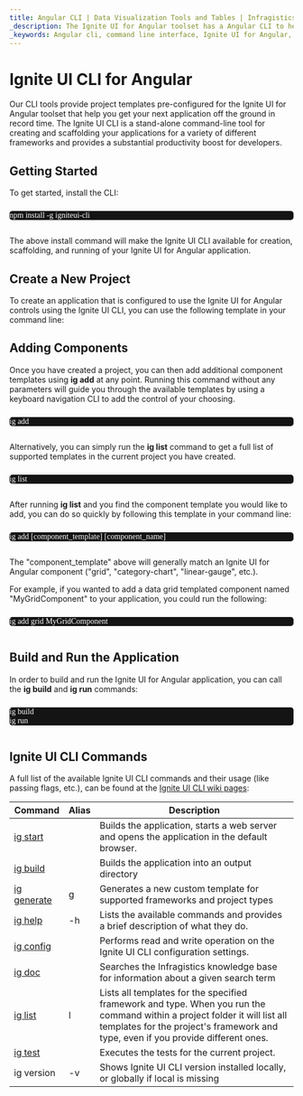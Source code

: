 ```yaml
---
title: Angular CLI | Data Visualization Tools and Tables | Infragistics
_description: The Ignite UI for Angular toolset has a Angular CLI to help you boost productivity and get your project started quickly. Create a Ignite UI for Angular application now!
_keywords: Angular cli, command line interface, Ignite UI for Angular, Infragistics
---
```


# Ignite UI CLI for Angular

Our CLI tools provide project templates pre-configured for the Ignite UI for Angular toolset that help you get your next application off the ground in record time. The Ignite UI CLI</a> is a stand-alone command-line tool for creating and scaffolding your applications for a variety of different frameworks and provides a substantial productivity boost for developers.

## Getting Started

To get started, install the CLI:

<pre style="background:#141414;color:white;display:inline-block;padding:16x;margin-top:10px;font-family:'Consolas';border-radius:5px;width:100%">
npm install -g igniteui-cli
</pre>

The above install command will make the Ignite UI CLI available for creation, scaffolding, and running of your Ignite UI for Angular application.

## Create a New Project

To create an application that is configured to use the Ignite UI for Angular controls using the Ignite UI CLI, you can use the following template in your command line:

## Adding Components

Once you have created a project, you can then add additional component templates using **ig add** at any point. Running this command without any parameters will guide you through the available templates by using a keyboard navigation CLI to add the control of your choosing.

<pre style="background:#141414;color:white;display:inline-block;padding:16x;margin-top:10px;font-family:'Consolas';border-radius:5px;width:100%">
ig add
</pre>

Alternatively, you can simply run the **ig list** command to get a full list of supported templates in the current project you have created.

<pre style="background:#141414;color:white;display:inline-block;padding:16x;margin-top:10px;font-family:'Consolas';border-radius:5px;width:100%">
ig list
</pre>

After running **ig list** and you find the component template you would like to add, you can do so quickly by following this template in your command line:

<pre style="background:#141414;color:white;display:inline-block;padding:16x;margin-top:10px;font-family:'Consolas';border-radius:5px;width:100%">
ig add [component_template] [component_name]
</pre>

The "component\_template" above will generally match an Ignite UI for Angular component ("grid", "category-chart", "linear-gauge", etc.).

For example, if you wanted to add a data grid templated component named "MyGridComponent" to your application, you could run the following:

<pre style="background:#141414;color:white;display:inline-block;padding:16x;margin-top:10px;font-family:'Consolas';border-radius:5px;width:100%">
ig add grid MyGridComponent
</pre>

## Build and Run the Application

In order to build and run the Ignite UI for Angular application, you can call the **ig build** and **ig run** commands:

<pre style="background:#141414;color:white;display:inline-block;padding:16x;margin-top:10px;font-family:'Consolas';border-radius:5px;width:100%">
ig build
ig run
</pre>

## Ignite UI CLI Commands

A full list of the available Ignite UI CLI commands and their usage (like passing flags, etc.), can be found at the [Ignite UI CLI wiki pages](https://github.com/IgniteUI/igniteui-cli/wiki):

| Command                                                               | Alias | Description                                                                                                                                                                                                     |
| --------------------------------------------------------------------- | ----- | --------------------------------------------------------------------------------------------------------------------------------------------------------------------------------------------------------------- |
| [ig start](https://github.com/IgniteUI/igniteui-cli/wiki/start)       |       | Builds the application, starts a web server and opens the application in the default browser.                                                                                                                   |
| [ig build](https://github.com/IgniteUI/igniteui-cli/wiki/build)       |       | Builds the application into an output directory                                                                                                                                                                 |
| [ig generate](https://github.com/IgniteUI/igniteui-cli/wiki/generate) | g     | Generates a new custom template for supported frameworks and project types                                                                                                                                      |
| [ig help](https://github.com/IgniteUI/igniteui-cli/wiki/help)         | -h    | Lists the available commands and provides a brief description of what they do.                                                                                                                                  |
| [ig config](https://github.com/IgniteUI/igniteui-cli/wiki/config)     |       | Performs read and write operation on the Ignite UI CLI configuration settings.                                                                                                                                  |
| [ig doc](https://github.com/IgniteUI/igniteui-cli/wiki/doc)           |       | Searches the Infragistics knowledge base for information about a given search term                                                                                                                              |
| [ig list](https://github.com/IgniteUI/igniteui-cli/wiki/list)         | l     | Lists all templates for the specified framework and type. When you run the command within a project folder it will list all templates for the project's framework and type, even if you provide different ones. |
| [ig test](https://github.com/IgniteUI/igniteui-cli/wiki/test)         |       | Executes the tests for the current project.                                                                                                                                                                     |
| ig version                                                            | -v    | Shows Ignite UI CLI version installed locally, or globally if local is missing                                                                                                                                  |
